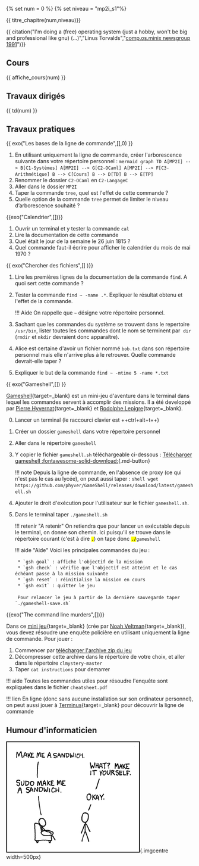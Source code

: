 
{% set num = 0 %}
{% set niveau = "mp2i_s1"%}

{{ titre_chapitre(num,niveau)}}

{{ citation("I'm doing a (free) operating system (just a hobby, won't be big and
  professional like gnu) (...)","Linus Torvalds","[comp.os.minix newsgroup 1991](https://groups.google.com/group/comp.os.minix/msg/b813d52cbc5a044b)")}}
## Cours

{{ affiche_cours(num) }}

## Travaux dirigés

{{ td(num) }}

## Travaux pratiques

{{ exo("Les bases de la ligne de commande",[],0) }}
1. En utilisant uniquement la  ligne de commande, créer l'arborescence suivante dans votre répertoire personnel :
        ```mermaid
            graph TD
            A[MP2I] --> B[C1-Systèmes]
            A[MP2I] --> G[C2-OCaml]
            A[MP2I] --> F[C3-Arithmétique]
            B --> C[Cours]
            B --> D[TD]
            B --> E[TP]
        ```
2. Renommer le dossier `C2-OCaml` en `C2-LangageC`
3. Aller dans le dossier `MP2I`
4. Taper la commande `tree`, quel est l'effet de cette commande ?
5. Quelle option de la commande `tree` permet de limiter le niveau d’arborescence souhaité ?

{{exo("Calendrier",[])}}

1. Ouvrir un terminal et y tester la commande `cal`
2. Lire la documentation de cette commande
3. Quel était le jour de la semaine le 26 juin 1815 ?
4. Quel commande faut-il écrire pour afficher le calendrier du mois de mai 1970 ?

{{ exo("Chercher des fichiers",[] )}}

1. Lire les premières lignes de la documentation de la commande `find`. A quoi sert cette commande ?
2. Tester la commande `find ~ -name .*`. Expliquer le résultat obtenu et l'effet de la commande.

    !!! Aide 
        On rappelle que `~` désigne votre répertoire personnel.
         

3. Sachant que les commandes du système se trouvent dans le repertoire `/usr/bin`, lister toutes les commandes dont le nom se terminent par  `dir` (`rmdir` et `mkdir` devraient donc apparaître).

4. Alice est certaine d'avoir un fichier nommé `bob.txt` dans son répertoire personnel mais elle n'arrive plus à le retrouver. Quelle commande devrait-elle taper ?

5. Expliquer le but de la commande `find ~ -mtime 5 -name *.txt`

{{ exo("Gameshell",[]) }}

[Gameshell](https://github.com/phyver/GameShell){target=_blank} est un mini-jeu d'aventure dans le terminal dans lequel les commandes servent à accomplir des missions. Il a été developpé par [Pierre Hyvernat](http://www.lama.univ-smb.fr/~hyvernat){target=_blank} et [Rodolphe Lepigre](https://lepigre.fr/){target=_blank}.

0. Lancer un terminal (le raccourci clavier est ++ctrl+alt+t++)
1. Créer un dossier `gameshell` dans votre répertoire personnel
2. Aller dans le répertoire `gameshell`
3. Y copier le fichier `gameshell.sh` téléchargeable ci-dessous :
    [Télécharger gameshell :fontawesome-solid-download:](./files/C0/gameshell.sh){.md-button}

    !!! note
        Depuis la ligne de commande, en l'absence de proxy (ce qui n'est pas le cas au lycée), on peut aussi taper :
        ```shell
        wget https://github.com/phyver/GameShell/releases/download/latest/gameshell.sh
        ```

4. Ajouter le droit d'exécution pour l'utilisateur sur le fichier `gameshell.sh`.
5. Dans le terminal taper  `./gameshell.sh` 

    !!! retenir "A retenir"
        On retiendra que pour lancer un exécutable  depuis le terminal, on donne son chemin. Ici puisqu'il se trouve dans le répertoire courant (c'est à dire <code><mark>.</mark></code>) on tape donc <code><mark>./</mark>gameshell</code>


    !!! aide "Aide"
        Voici les principales commandes du jeu :

        * `gsh goal` : affiche l'objectif de la mission
        * `gsh check` : vérifie que l'objectif est atteint et le cas échéant passe à la mission suivante
        * `gsh reset` : réinitialise la mission en cours 
        * `gsh exit` : quitter le jeu

        Pour relancer le jeu à partir de la dernière sauvegarde taper `./gameshell-save.sh`

{{exo("The command line murders",[])}}

Dans ce [mini jeu](https://github.com/veltman/clmystery){target=_blank} (crée par [Noah Veltman](http://noahveltman.com/){target=_blank}), vous devez résoudre une enquête policière en utilisant uniquement la ligne de commande. Pour jouer :

1. Commencer par [télécharger l'archive zip du jeu](./files/C0/clmystery-master.zip) 
2. Décompresser cette archive dans le répertoire de votre choix, et aller dans le répertoire `clmystery-master`
3. Taper `cat instructions` pour demarrer

!!! aide
    Toutes les commandes utiles pour résoudre l'enquête sont expliquées dans le fichier `cheatsheet.pdf` 


!!! lien
    En ligne (donc sans aucune installation sur son ordinateur personnel), on peut aussi jouer à [Terminus](http://luffah.xyz/bidules/Terminus/){target=_blank} pour découvrir la ligne de commande

## Humour d'informaticien

![Sudo](./Images/C0/sandwich.png){.imgcentre width=500px}